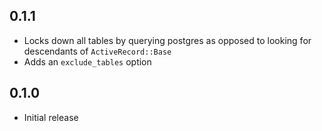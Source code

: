 ## 0.1.1

* Locks down all tables by querying postgres as opposed to looking for
  descendants of `ActiveRecord::Base`
* Adds an `exclude_tables` option

## 0.1.0

* Initial release

